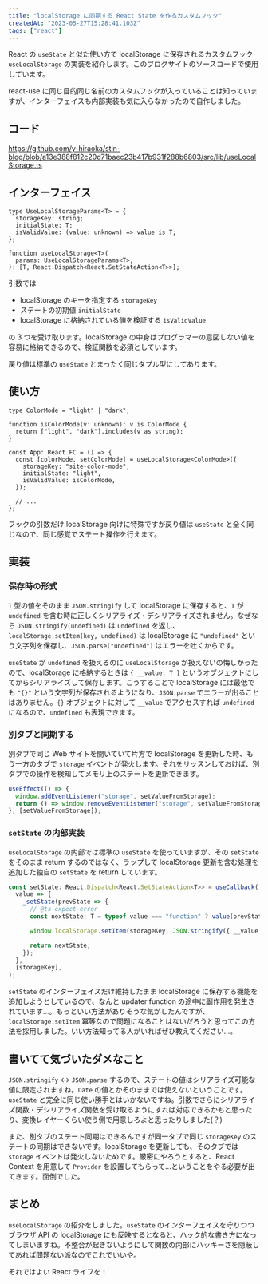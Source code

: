 ```yaml
---
title: "localStorage に同期する React State を作るカスタムフック"
createdAt: "2023-05-27T15:28:41.103Z"
tags: ["react"]
---
```


React の `useState` と似た使い方で localStorage に保存されるカスタムフック `useLocalStorage` の実装を紹介します。このブログサイトのソースコードで使用しています。

react-use に同じ目的同じ名前のカスタムフックが入っていることは知っていますが、インターフェイスも内部実装も気に入らなかったので自作しました。

## コード

https://github.com/y-hiraoka/stin-blog/blob/a13e388f812c20d71baec23b417b931f288b6803/src/lib/useLocalStorage.ts

## インターフェイス

```tsx
type UseLocalStorageParams<T> = {
  storageKey: string;
  initialState: T;
  isValidValue: (value: unknown) => value is T;
};

function useLocalStorage<T>(
  params: UseLocalStorageParams<T>,
): [T, React.Dispatch<React.SetStateAction<T>>];
```

引数では

- localStorage のキーを指定する `storageKey`
- ステートの初期値 `initialState`
- localStorage に格納されている値を検証する `isValidValue`

の 3 つを受け取ります。localStorage の中身はプログラマーの意図しない値を容易に格納できるので、検証関数を必須としています。

戻り値は標準の `useState` とまったく同じタプル型にしてあります。

## 使い方

```tsx
type ColorMode = "light" | "dark";

function isColorMode(v: unknown): v is ColorMode {
  return ["light", "dark"].includes(v as string);
}

const App: React.FC = () => {
  const [colorMode, setColorMode] = useLocalStorage<ColorMode>({
    storageKey: "site-color-mode",
    initialState: "light",
    isValidValue: isColorMode,
  });

  // ...
};
```

フックの引数だけ localStorage 向けに特殊ですが戻り値は `useState` と全く同じなので、同じ感覚でステート操作を行えます。

## 実装

### 保存時の形式

`T` 型の値をそのまま `JSON.stringify` して localStorage に保存すると、`T` が `undefined` を含む時に正しくシリアライズ・デシリアライズされません。なぜなら `JSON.stringify(undefined)` は `undefined` を返し、`localStorage.setItem(key, undefined)` は localStorage に `"undefined"` という文字列を保存し、`JSON.parse("undefined")` はエラーを吐くからです。

`useState` が `undefined` を扱えるのに `useLocalStorage` が扱えないの悔しかったので、localStorage に格納するときは `{ __value: T }` というオブジェクトにしてからシリアライズして保存します。こうすることで localStorage には最低でも `"{}"` という文字列が保存されるようになり、`JSON.parse` でエラーが出ることはありません。`{}` オブジェクトに対して `__value` でアクセスすれば `undefined` になるので、`undefined` も表現できます。

### 別タブと同期する

別タブで同じ Web サイトを開いていて片方で localStorage を更新した時、もう一方のタブで `storage` イベントが発火します。それをリッスンしておけば、別タブでの操作を検知してメモリ上のステートを更新できます。

```ts
useEffect(() => {
  window.addEventListener("storage", setValueFromStorage);
  return () => window.removeEventListener("storage", setValueFromStorage);
}, [setValueFromStorage]);
```

### `setState` の内部実装

`useLocalStorage` の内部では標準の `useState` を使っていますが、その `setState` をそのまま return するのではなく、ラップして localStorage 更新を含む処理を追加した独自の `setState` を return しています。

```ts
const setState: React.Dispatch<React.SetStateAction<T>> = useCallback(
  value => {
    _setState(prevState => {
      // @ts-expect-error
      const nextState: T = typeof value === "function" ? value(prevState) : value;

      window.localStorage.setItem(storageKey, JSON.stringify({ __value: nextState }));

      return nextState;
    });
  },
  [storageKey],
);
```

`setState` のインターフェイスだけ維持したまま localStorage に保存する機能を追加しようとしているので、なんと updater function の途中に副作用を発生されています…。もっといい方法がありそうな気がしたんですが、`localStorage.setItem` 冪等なので問題になることはないだろうと思ってこの方法を採用しました。いい方法知ってる人がいればぜひ教えてください…。

## 書いてて気づいたダメなこと

`JSON.stringify` ↔ `JSON.parse` するので、ステートの値はシリアライズ可能な値に限定されますね。`Date` の値とかそのままでは使えないということです。`useState` と完全に同じ使い勝手とはいかないですね。引数でさらにシリアライズ関数・デシリアライズ関数を受け取るようにすれば対応できるかもと思ったり、変換レイヤーくらい使う側で用意しろよと思ったりしました(？)

また、別タブのステート同期はできるんですが同一タブで同じ `storageKey` のステートの同期はできないです。localStorage を更新しても、そのタブでは `storage` イベントは発火しないためです。厳密にやろうとすると、React Context を用意して `Provider` を設置してもらって…ということをやる必要が出てきます。面倒でした。

## まとめ

`useLocalStorage` の紹介をしました。`useState` のインターフェイスを守りつつブラウザ API の localStorage にも反映するとなると、ハック的な書き方になってしまいますね。不整合が起きないようにして関数の内部にハッキーさを隠蔽してあれば問題ない派なのでこれでいいや。

それではよい React ライフを！
